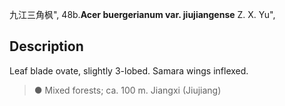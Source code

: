 九江三角枫",
48b.**Acer buergerianum var. jiujiangense** Z. X. Yu",

## Description
Leaf blade ovate, slightly 3-lobed. Samara wings inflexed.

> ● Mixed forests; ca. 100 m. Jiangxi (Jiujiang)
